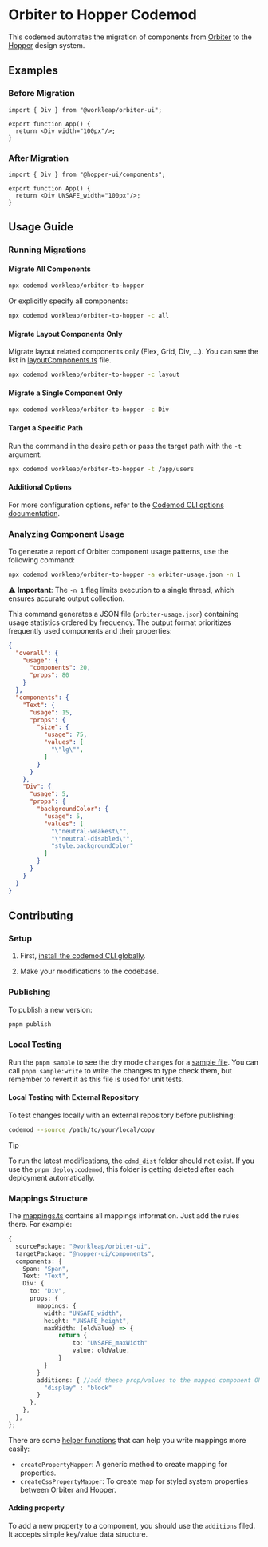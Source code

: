 # Orbiter to Hopper Codemod

This codemod automates the migration of components from [Orbiter](https://github.com/workleap/wl-orbiter) to the [Hopper](https://github.com/workleap/wl-hopper) design system.

## Examples

### Before Migration

```tsx
import { Div } from "@workleap/orbiter-ui";

export function App() {
  return <Div width="100px"/>;
}
```

### After Migration

```tsx
import { Div } from "@hopper-ui/components";

export function App() {
  return <Div UNSAFE_width="100px"/>;
}
```

## Usage Guide

### Running Migrations

#### Migrate All Components

```bash
npx codemod workleap/orbiter-to-hopper
```

Or explicitly specify all components:

```bash
npx codemod workleap/orbiter-to-hopper -c all
```

#### Migrate Layout Components Only

Migrate layout related components only (Flex, Grid, Div, ...). You can see the list in [layoutComponents.ts](/src/utils/layoutComponents.ts) file.

```bash
npx codemod workleap/orbiter-to-hopper -c layout
```

#### Migrate a Single Component Only

```bash
npx codemod workleap/orbiter-to-hopper -c Div
```

#### Target a Specific Path

Run the command in the desire path or pass the target path with the `-t` argument.

```bash
npx codemod workleap/orbiter-to-hopper -t /app/users
```

#### Additional Options

For more configuration options, refer to the [Codemod CLI options documentation](https://docs.codemod.com/deploying-codemods/cli#options).

### Analyzing Component Usage

To generate a report of Orbiter component usage patterns, use the following command:

```bash
npx codemod workleap/orbiter-to-hopper -a orbiter-usage.json -n 1
```

⚠️ **Important**: The `-n 1` flag limits execution to a single thread, which ensures accurate output collection.

This command generates a JSON file (`orbiter-usage.json`) containing usage statistics ordered by frequency. The output format prioritizes frequently used components and their properties:

```json
{
  "overall": {
    "usage": {
      "components": 20,
      "props": 80
    }
  },  
  "components": {  
    "Text": {
      "usage": 15,
      "props": {
        "size": {
          "usage": 75,
          "values": [
            "\"lg\"",
          ]
        }
      }
    },
    "Div": {
      "usage": 5,
      "props": {
        "backgroundColor": {
          "usage": 5,
          "values": [
            "\"neutral-weakest\"",
            "\"neutral-disabled\"",
            "style.backgroundColor"
          ]
        }
      }
    }
  }
}
```

## Contributing

### Setup

1. First, [install the codemod CLI globally](https://docs.codemod.com/deploying-codemods/cli#installation).

2. Make your modifications to the codebase.

### Publishing

To publish a new version:

```bash
pnpm publish
```

### Local Testing

Run the `pnpm sample` to see the dry mode changes for a [sample file](/test/input.tsx). You can call `pnpm sample:write` to write the changes to type check them, but remember to revert it as this file is used for unit tests.

#### Local Testing with External Repository

To test changes locally with an external repository before publishing:

```bash
codemod --source /path/to/your/local/copy
```

> [!TIP]
> To run the latest modifications, the `cdmd_dist` folder should not exist. If you use the `pnpm deploy:codemod`, this folder is getting deleted after each deployment automatically.

### Mappings Structure

The [mappings.ts](/src/mappings/mappings.ts) contains all mappings information. Just add the rules there. For example:

```ts
{
  sourcePackage: "@workleap/orbiter-ui",
  targetPackage: "@hopper-ui/components",
  components: {
    Span: "Span",
    Text: "Text",    
    Div: {
      to: "Div",
      props: {
        mappings: {
          width: "UNSAFE_width",
          height: "UNSAFE_height",
          maxWidth: (oldValue) => {
              return {
                  to: "UNSAFE_maxWidth"
                  value: oldValue,
              }
          }
        }
        additions: { //add these prop/values to the mapped component ONLY IF the property is not there already.
          "display" : "block"
        }
      },
    },
  },
};
```

There are some [helper functions](/src/mappings/helpers.ts) that can help you write mappings more easily:

- `createPropertyMapper`: A generic method to create mapping for properties.
- `createCssPropertyMapper`: To create map for styled system properties between Orbiter and Hopper.

#### Adding property

To add a new property to a component, you should use the `additions` filed. It accepts simple key/value data structure.
